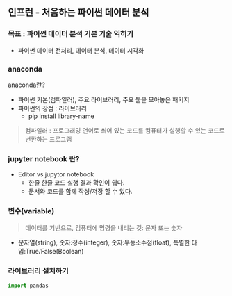 ##  인프런 - 처음하는 파이썬 데이터 분석

### 목표 : 파이썬 데이터 분석 기본 기술 익히기

* 파이썬 데이터 전처리, 데이터 분석, 데이터 시각화



### anaconda

anaconda란?

* 파이썬 기본(컴파일러), 주요 라이브러리, 주요 툴을 모아놓은 패키지
* 파이썬의 장점 : 라이브러리
  * pip install library-name

> 컴파일러 : 프로그래밍 언어로 씌어 있는 코드를 컴퓨터가 실행할 수 있는 코드로 변환하는 프로그램



### jupyter notebook 란?

* Editor vs jupytor notebook
  * 한줄 한줄 코드 실행 결과 확인이 쉽다.
  * 문서와 코드를 함께 작성/저장 할 수 있다.



### 변수(variable)

> 데이터를 기반으로, 컴퓨터에 명령을 내리는 것: 문자 또는 숫자

* 문자열(string), 숫자:정수(integer), 숫자:부동소수점(float), 특별한 타입:True/False(Boolean)



### 라이브러리 설치하기

```python
import pandas
```































